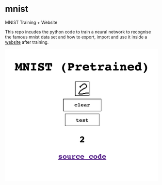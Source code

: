 # mnist
MNIST Training + Website

This repo incudes the python code to train a neural network to recognise the famous mnist data set and how to export, import and use it inside a [website](https://mnist.nicco.io) after training.

<p align="center">
  <img src=".github/screen.png" alt="screenshot" />
</p>
